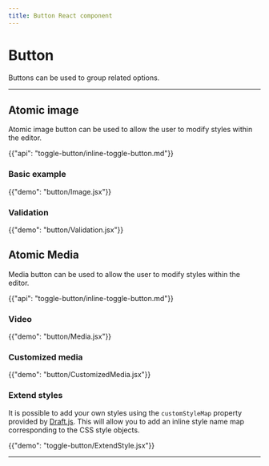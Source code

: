 ```yaml
---
title: Button React component
---
```


# Button

<p class="description">Buttons can be used to group related options.</p>

***

## Atomic image

<p class="sub-description">Atomic image button can be used to allow the user to modify styles within the editor.</p>

{{"api": "toggle-button/inline-toggle-button.md"}}

### Basic example

{{"demo": "button/Image.jsx"}}

### Validation

{{"demo": "button/Validation.jsx"}}

## Atomic Media
<p class="sub-description">Media button can be used to allow the user to modify styles within the editor.</p>

{{"api": "toggle-button/inline-toggle-button.md"}}

### Video

{{"demo": "button/Media.jsx"}}

### Customized media

{{"demo": "button/CustomizedMedia.jsx"}}

### Extend styles

It is possible to add your own styles using the `customStyleMap` property provided by [Draft.js](https://draftjs.org/docs/advanced-topics-inline-styles/). This will allow you to add an inline style name map corresponding to the CSS style objects.

{{"demo": "toggle-button/ExtendStyle.jsx"}}

***

